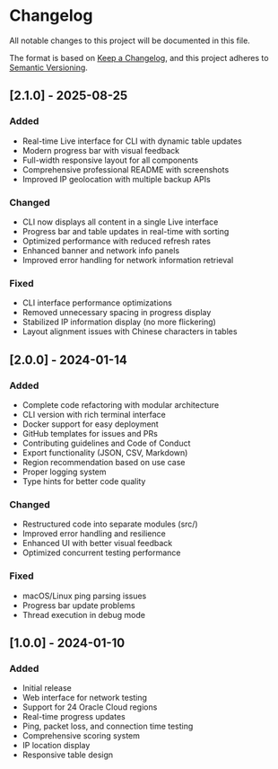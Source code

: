# Changelog

All notable changes to this project will be documented in this file.

The format is based on [Keep a Changelog](https://keepachangelog.com/en/1.0.0/),
and this project adheres to [Semantic Versioning](https://semver.org/spec/v2.0.0.html).

## [2.1.0] - 2025-08-25

### Added
- Real-time Live interface for CLI with dynamic table updates
- Modern progress bar with visual feedback
- Full-width responsive layout for all components
- Comprehensive professional README with screenshots
- Improved IP geolocation with multiple backup APIs

### Changed
- CLI now displays all content in a single Live interface
- Progress bar and table updates in real-time with sorting
- Optimized performance with reduced refresh rates
- Enhanced banner and network info panels
- Improved error handling for network information retrieval

### Fixed
- CLI interface performance optimizations
- Removed unnecessary spacing in progress display
- Stabilized IP information display (no more flickering)
- Layout alignment issues with Chinese characters in tables

## [2.0.0] - 2024-01-14

### Added
- Complete code refactoring with modular architecture
- CLI version with rich terminal interface
- Docker support for easy deployment
- GitHub templates for issues and PRs
- Contributing guidelines and Code of Conduct
- Export functionality (JSON, CSV, Markdown)
- Region recommendation based on use case
- Proper logging system
- Type hints for better code quality

### Changed
- Restructured code into separate modules (src/)
- Improved error handling and resilience
- Enhanced UI with better visual feedback
- Optimized concurrent testing performance

### Fixed
- macOS/Linux ping parsing issues
- Progress bar update problems
- Thread execution in debug mode

## [1.0.0] - 2024-01-10

### Added
- Initial release
- Web interface for network testing
- Support for 24 Oracle Cloud regions
- Real-time progress updates
- Ping, packet loss, and connection time testing
- Comprehensive scoring system
- IP location display
- Responsive table design